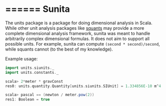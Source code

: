 ======
Sunita
======

The units package is a package for doing dimensional analysis in Scala. While
other unit analysis packages like [squants](https://github.com/garyKeorkunian/squants)
may provide a more complete dimensional analysis framework, sunita was meant to
handle arbitrarily complex dimensional formulas. It does not aim to support all
possible units. For example, sunita can compute `(second * second)/second`,
while squants cannot (to the best of my knowledge).

Example usage:
```scala
import units.siunits._
import units.constants._

scala> 2*meter * gravConst
res0: units.quantity.Quantity[units.siunits.SIUnit] = 1.334856E-10 m^4 kg^-1 s^-2

scala> pascal == (newton / meter.pow(2))
res1: Boolean = true
```
